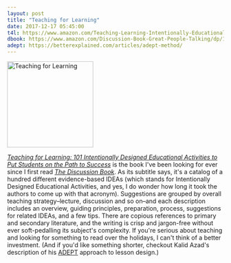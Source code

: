 ```yaml
---
layout: post
title: "Teaching for Learning"
date: 2017-12-17 05:45:00
t4l: https://www.amazon.com/Teaching-Learning-Intentionally-Educational-Activities/dp/0415699363/
dbook: https://www.amazon.com/Discussion-Book-Great-People-Talking/dp/1119049717/
adept: https://betterexplained.com/articles/adept-method/
---
```


<a href="{{page.t4l}}"><img src="{{site.github.url}}/img/2017/12/teaching-for-learning.jpg" alt="Teaching for Learning" width="200px" /></a>

<em><a href="{{page.t4l}}">Teaching for Learning: 101 Intentionally Designed Educational Activities to Put Students on the Path to Success</a></em>
is the book I've been looking for ever since I first read
*<a href="{{page.dbook}}">The Discussion Book</a>*.
As its subtitle says,
it's a catalog of a hundred different evidence-based IDEAs
(which stands for Intentionally Designed Educational Activities,
and yes,
I do wonder how long it took the authors to come up with that acronym).
Suggestions are grouped by overall teaching strategy–lecture, discussion and so on–and
each description includes an overview, guiding principles, preparation, process,
suggestions for related IDEAs,
and a few tips.
There are copious references to primary and secondary literature,
and the writing is crisp and jargon-free without ever soft-pedalling its subject's complexity.
If you're serious about teaching and looking for something to read over the holidays,
I can't think of a better investment.
(And if you'd like something shorter,
checkout Kalid Azad's description of his [ADEPT]({{page.adept}}) approach to lesson design.)
